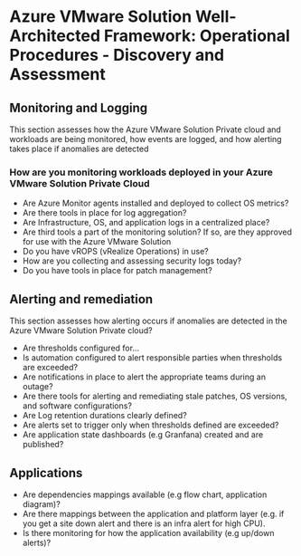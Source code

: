 # Azure VMware Solution Well-Architected Framework: Operational Procedures -  Discovery and Assessment

## Monitoring and Logging

This section assesses how the Azure VMware Solution Private cloud and workloads are being monitored, how events are logged, and how alerting takes place if anomalies are detected

### How are you monitoring workloads deployed in your Azure VMware Solution Private Cloud 
- Are Azure Monitor agents installed and deployed to collect OS metrics?
- Are there tools in place for log aggregation?
- Are Infrastructure, OS,  and application logs in a centralized place?
- Are third tools a part of the monitoring solution? If so, are they approved for use with the Azure VMware Solution
- Do you have vROPS (vRealize Operations) in use?
- How are you collecting and assessing security logs today?
- Do you have tools in place for patch management?

##  Alerting and remediation

This section assesses how  alerting occurs if anomalies are detected in the Azure VMware Solution Private cloud?

 - Are thresholds configured for...
 - Is automation configured to alert responsible parties when thresholds are exceeded?
 - Are notifications in place to alert the appropriate teams during an outage?
 - Are there tools for alerting and remediating stale patches, OS versions, and software configurations? 
 - Are Log retention durations clearly defined?
 - Are alerts set to trigger only when thresholds defined are exceeded?
 - Are application state dashboards (e.g Granfana) created and are published?
## Applications
- Are dependencies mappings available (e.g flow chart, application diagram)?
- Are there mappings between the application and platform layer (e.g. if you get a site down alert and there is an infra alert for high CPU).
- Is there monitoring for how the application availability (e.g up/down alerts)? 

